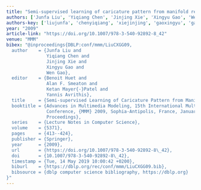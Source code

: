 ```yaml
---
title: "Semi-supervised learning of caricature pattern from manifold regularization"
authors: ['Junfa Liu', 'Yiqiang Chen', 'Jinjing Xie', 'Xingyu Gao', 'Wen Gao 0001']
authors-key: ['liujunfa', 'chenyiqiang', 'xiejinjing', 'gaoxingyu', 'gaowen']
year: "2009"
article-link: "https://doi.org/10.1007/978-3-540-92892-8_42"
venue: "MMM"
bibex: "@inproceedings{DBLP:conf/mmm/LiuCXGG09,
  author    = {Junfa Liu and
               Yiqiang Chen and
               Jinjing Xie and
               Xingyu Gao and
               Wen Gao},
  editor    = {Benoit Huet and
               Alan F. Smeaton and
               Ketan Mayer{-}Patel and
               Yannis Avrithis},
  title     = {Semi-supervised Learning of Caricature Pattern from Manifold Regularization},
  booktitle = {Advances in Multimedia Modeling, 15th International Multimedia Modeling
               Conference, {MMM} 2009, Sophia-Antipolis, France, January 7-9, 2009.
               Proceedings},
  series    = {Lecture Notes in Computer Science},
  volume    = {5371},
  pages     = {413--424},
  publisher = {Springer},
  year      = {2009},
  url       = {https://doi.org/10.1007/978-3-540-92892-8\_42},
  doi       = {10.1007/978-3-540-92892-8\_42},
  timestamp = {Tue, 14 May 2019 10:00:42 +0200},
  biburl    = {https://dblp.org/rec/conf/mmm/LiuCXGG09.bib},
  bibsource = {dblp computer science bibliography, https://dblp.org}
}"
---
```


